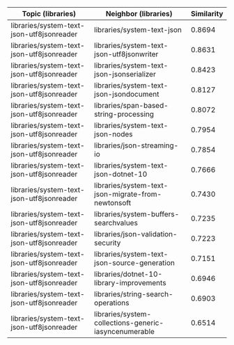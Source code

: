 | Topic (libraries) | Neighbor (libraries) | Similarity |
|-------------|-------------------|------------|
| libraries/system-text-json-utf8jsonreader | libraries/system-text-json | 0.8694 |
| libraries/system-text-json-utf8jsonreader | libraries/system-text-json-utf8jsonwriter | 0.8631 |
| libraries/system-text-json-utf8jsonreader | libraries/system-text-json-jsonserializer | 0.8423 |
| libraries/system-text-json-utf8jsonreader | libraries/system-text-json-jsondocument | 0.8127 |
| libraries/system-text-json-utf8jsonreader | libraries/span-based-string-processing | 0.8072 |
| libraries/system-text-json-utf8jsonreader | libraries/system-text-json-nodes | 0.7954 |
| libraries/system-text-json-utf8jsonreader | libraries/json-streaming-io | 0.7854 |
| libraries/system-text-json-utf8jsonreader | libraries/system-text-json-dotnet-10 | 0.7666 |
| libraries/system-text-json-utf8jsonreader | libraries/system-text-json-migrate-from-newtonsoft | 0.7430 |
| libraries/system-text-json-utf8jsonreader | libraries/system-buffers-searchvalues | 0.7235 |
| libraries/system-text-json-utf8jsonreader | libraries/json-validation-security | 0.7223 |
| libraries/system-text-json-utf8jsonreader | libraries/system-text-json-source-generation | 0.7151 |
| libraries/system-text-json-utf8jsonreader | libraries/dotnet-10-library-improvements | 0.6946 |
| libraries/system-text-json-utf8jsonreader | libraries/string-search-operations | 0.6903 |
| libraries/system-text-json-utf8jsonreader | libraries/system-collections-generic-iasyncenumerable | 0.6514 |
